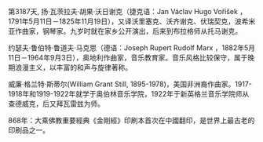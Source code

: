 第3187天, 扬·瓦茨拉夫·胡果·沃日谢克（捷克语：Jan Václav Hugo Voříšek ，1791年5月11日－1825年11月19日），又译沃里塞克、沃齐谢克、伏瑞契克，波希米亚作曲家，钢琴家。九岁时就在家乡公开演出，后来到布拉格师从托马谢克。

约瑟夫·鲁伯特·鲁道夫·马克思（德语：Joseph Rupert Rudolf Marx ，1882年5月11日－1964年9月3日），奥地利作曲家，音乐教育家。音乐风格比较保守，属于晚期浪漫主义，以丰富的和声与旋律著称。

威廉·格兰特·斯蒂尔(William Grant Still, 1895-1978)，美国非洲裔作曲家。1917-1918年和1919-1922年就学于奥伯林音乐学院，1922年于新英格兰音乐学院师从查德威克，后又拜瓦雷兹为师。
 

868年：大乘佛教重要經典《金剛經》印刷本首次在中國翻印，是世界上最古老的印刷品之一。